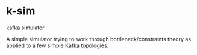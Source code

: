 # k-sim
kafka simulator 

A simple simulator trying to work through bottleneck/constraints theory as applied to a few simple Kafka topologies.
